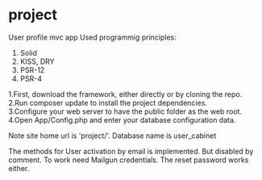 # project
User profile mvc app
Used programmig principles:
1. Solid
2. KISS, DRY
3. PSR-12
4. PSR-4

1.First, download the framework, either directly or by cloning the repo.
<br/>2.Run composer update to install the project dependencies.
<br/>3.Configure your web server to have the public folder as the web root.
<br/>4.Open App/Config.php and enter your database configuration data.

Note
site home url is 'project/'.
Database name is user_cabinet

The methods for User activation by email is implemented. But disabled by comment. To work need Mailgun credentials. 
The reset password works either.
